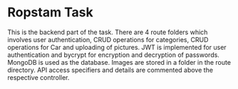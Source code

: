 # Ropstam Task

This is the backend part of the task. There are 4 route folders which involves user authentication, CRUD operations for categories, CRUD operations for Car and uploading of pictures. JWT is implemented for user authentication and bycrypt for encryption and decryption of passwords. MongoDB is used as the database. Images are stored in a folder in the route directory. API access specifiers and details are commented above the respective controller.